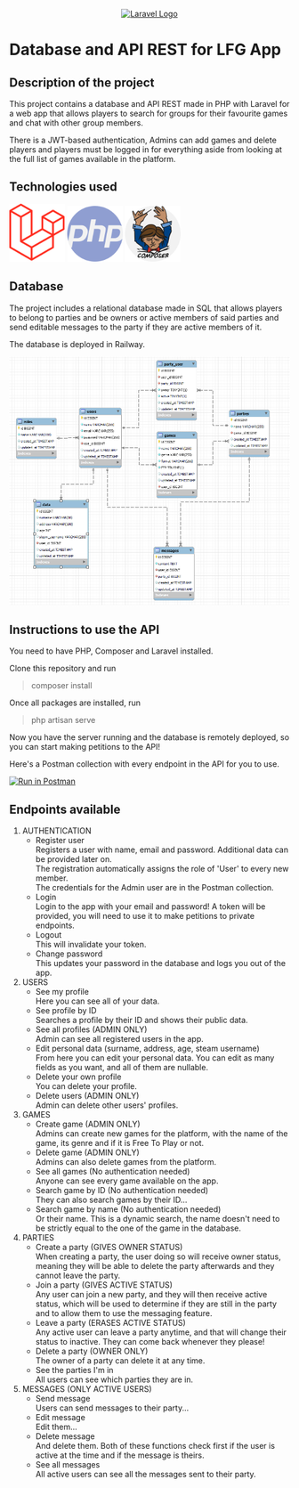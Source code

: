<p align="center"><a href="https://laravel.com" target="_blank"><img src="https://raw.githubusercontent.com/laravel/art/master/logo-lockup/5%20SVG/2%20CMYK/1%20Full%20Color/laravel-logolockup-cmyk-red.svg" width="400" alt="Laravel Logo"></a></p>

# Database and API REST for LFG App

## Description of the project

This project contains a database and API REST made in PHP with Laravel for a web app that allows players to search for groups for their favourite games and chat with other group members.

There is a JWT-based authentication, Admins can add games and delete players and players must be logged in for everything aside from looking at the full list of games available in the platform.

## Technologies used

<img src="./public/images/laravel%20icon.png" width="100">
<img src="./public/images/php.png" width="100">
<img src="./public/images/composer.png" width="100">

## Database

The project includes a relational database made in SQL that allows players to belong to parties and be owners or active members of said parties and send editable messages to the party if they are active members of it.

The database is deployed in Railway.

<img src="./public/images/bbdd.png">

## Instructions to use the API

You need to have PHP, Composer and Laravel installed.

Clone this repository and run

> composer install

Once all packages are installed, run

> php artisan serve

Now you have the server running and the database is remotely deployed, so you can start making petitions to the API!

Here's a Postman collection with every endpoint in the API for you to use.

[![Run in Postman](https://run.pstmn.io/button.svg)](https://app.getpostman.com/run-collection/24034971-42dc87c6-b8e0-4906-a483-c7e5e9884905?action=collection%2Ffork&collection-url=entityId%3D24034971-42dc87c6-b8e0-4906-a483-c7e5e9884905%26entityType%3Dcollection%26workspaceId%3D575fae1e-0ea4-48f2-9118-b9c123e9f1bc)

## Endpoints available

1. AUTHENTICATION
    - Register user  
      Registers a user with name, email and password. Additional data can be provided later on.  
      The registration automatically assigns the role of 'User' to every new member.  
      The credentials for the Admin user are in the Postman collection.
    - Login  
      Login to the app with your email and password! A token will be provided, you will need to use it to make petitions to private endpoints.
    - Logout  
      This will invalidate your token.
    - Change password  
      This updates your password in the database and logs you out of the app.
2. USERS
    - See my profile  
      Here you can see all of your data.
    - See profile by ID  
      Searches a profile by their ID and shows their public data.
    - See all profiles (ADMIN ONLY)  
      Admin can see all registered users in the app.
    - Edit personal data (surname, address, age, steam username)  
      From here you can edit your personal data. You can edit as many fields as you want, and all of them are nullable.
    - Delete your own profile  
      You can delete your profile.
    - Delete users (ADMIN ONLY)  
      Admin can delete other users' profiles.
3. GAMES
    - Create game (ADMIN ONLY)  
      Admins can create new games for the platform, with the name of the game, its genre and if it is Free To Play or not.
    - Delete game (ADMIN ONLY)  
      Admins can also delete games from the platform.
    - See all games (No authentication needed)  
      Anyone can see every game available on the app.
    - Search game by ID (No authentication needed)  
      They can also search games by their ID...
    - Search game by name (No authentication needed)  
      Or their name. This is a dynamic search, the name doesn't need to be strictly equal to the one of the game in the database.
4. PARTIES
    - Create a party (GIVES OWNER STATUS)  
      When creating a party, the user doing so will receive owner status, meaning they will be able to delete the party afterwards and they cannot leave the party.
    - Join a party (GIVES ACTIVE STATUS)  
      Any user can join a new party, and they will then receive active status, which will be used to determine if they are still in the party and to allow them to use the messaging feature.
    - Leave a party (ERASES ACTIVE STATUS)  
      Any active user can leave a party anytime, and that will change their status to inactive. They can come back whenever they please!
    - Delete a party (OWNER ONLY)  
      The owner of a party can delete it at any time.
    - See the parties I'm in  
      All users can see which parties they are in.
5. MESSAGES (ONLY ACTIVE USERS) 
   - Send message  
   Users can send messages to their party...
   - Edit message  
    Edit them... 
    - Delete message  
    And delete them. Both of these functions check first if the user is active at the time and if the message is theirs. 
    - See all messages  
    All active users can see all the messages sent to their party.
